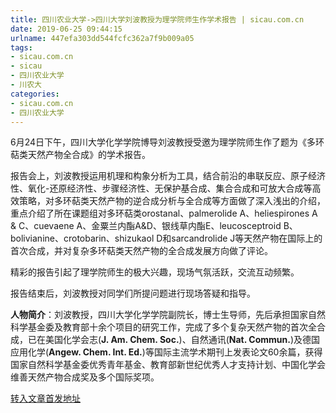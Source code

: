 ```yaml
---
title: 四川农业大学->四川大学刘波教授为理学院师生作学术报告 | sicau.com.cn
date: 2019-06-25 09:44:15
urlname: 447efa303dd544fcfc362a7f9b009a05
tags: 
- sicau.com.cn
- sicau
- 四川农业大学
- 川农大
categories:
- sicau.com.cn
- 四川农业大学
---
```



6月24日下午，四川大学化学学院博导刘波教授受邀为理学院师生作了题为《多环萜类天然产物全合成》的学术报告。

报告会上，刘波教授运用机理和构象分析为工具，结合前沿的串联反应、原子经济性、氧化-还原经济性、步骤经济性、无保护基合成、集合合成和可放大合成等高效策略，对多环萜类天然产物的逆合成分析与全合成等方面做了深入浅出的介绍，重点介绍了所在课题组对多环萜类orostanal、palmerolide A、heliespirones A & C、cuevaene A、金粟兰内酯A&D、银线草内酯E、leucosceptroid B、bolivianine、crotobarin、shizukaol D和sarcandrolide J等天然产物在国际上的首次合成，并对复杂多环萜类天然产物的全合成发展方向做了评论。

精彩的报告引起了理学院师生的极大兴趣，现场气氛活跃，交流互动频繁。

报告结束后，刘波教授对同学们所提问题进行现场答疑和指导。

**人物简介**：刘波教授，四川大学化学学院副院长，博士生导师，先后承担国家自然科学基金委及教育部十余个项目的研究工作，完成了多个复杂天然产物的首次全合成，已在美国化学会志(**J. Am. Chem. Soc.**)、自然通讯(**Nat. Commun.**)及德国应用化学(**Angew. Chem. Int. Ed.**)等国际主流学术期刊上发表论文60余篇，获得国家自然科学基金委优秀青年基金、教育部新世纪优秀人才支持计划、中国化学会维善天然产物合成奖及多个国际奖项。





[转入文章首发地址](https://news.sicau.edu.cn/info/1078/52272.htm)